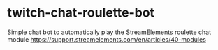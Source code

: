 # twitch-chat-roulette-bot

Simple chat bot to automatically play the StreamElements roulette chat module
https://support.streamelements.com/en/articles/40-modules